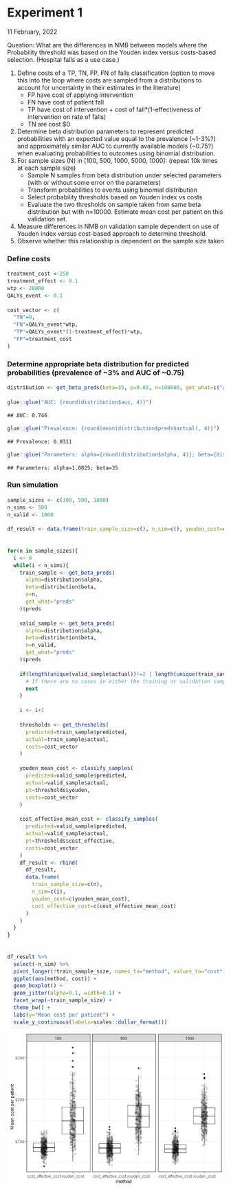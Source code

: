 Experiment 1
================
11 February, 2022

Question: What are the differences in NMB between models where the
Probability threshold was based on the Youden index versus costs-based
selection. (Hospital falls as a use case.)

1.  Define costs of a TP, TN, FP, FN of falls classification (option to
    move this into the loop where costs are sampled from a distributions
    to account for uncertainty in their estimates in the literature)
    -   FP have cost of applying intervention
    -   FN have cost of patient fall
    -   TP have cost of intervention + cost of fall\*(1-effectiveness of
        intervention on rate of falls)
    -   TN are cost $0
2.  Determine beta distribution parameters to represent predicted
    probabilities with an expected value equal to the prevalence
    (\~1-3%?) and approximately similar AUC to currently available
    models (\~0.75?) when evaluating probabilities to outcomes using
    binomial distribution.
3.  For sample sizes (N) in \[100, 500, 1000, 5000, 1000\]: (repeat 10k
    times at each sample size)
    -   Sample N samples from beta distribution under selected
        parameters (with or without some error on the parameters)
    -   Transform probabilities to events using binomial distribution
    -   Select probability thresholds based on Youden index vs costs
    -   Evaluate the two thresholds on sample taken from same beta
        distribution but with n=10000. Estimate mean cost per patient on
        this validation set.
4.  Measure differences in NMB on validation sample dependent on use of
    Youden index versus cost-based approach to determine threshold.
5.  Observe whether this relationship is dependent on the sample size
    taken

### Define costs

``` r
treatment_cost <-250
treatment_effect <- 0.1
wtp <- 28000
QALYs_event <- 0.1

cost_vector <- c(
  "TN"=0, 
  "FN"=QALYs_event*wtp, 
  "TP"=QALYs_event*(1-treatment_effect)*wtp, 
  "FP"=treatment_cost
)
```

### Determine appropriate beta distribution for predicted probabilities (prevalence of \~3% and AUC of \~0.75)

``` r
distribution <- get_beta_preds(beta=35, p=0.03, n=100000, get_what=c("auc", "params", "preds"))

glue::glue("AUC: {round(distribution$auc, 4)}")
```

    ## AUC: 0.746

``` r
glue::glue("Prevalence: {round(mean(distribution$preds$actual), 4)}")
```

    ## Prevalence: 0.0311

``` r
glue::glue("Parameters: alpha={round(distribution$alpha, 4)}; beta={distribution$beta}")
```

    ## Parameters: alpha=1.0825; beta=35

### Run simulation

``` r
sample_sizes <- c(100, 500, 1000)
n_sims <- 500
n_valid <- 1000

df_result <- data.frame(train_sample_size=c(), n_sim=c(), youden_cost=c(), cost_effective_cost=c())


for(n in sample_sizes){
  i <- 0
  while(i < n_sims){
    train_sample <- get_beta_preds(
      alpha=distribution$alpha, 
      beta=distribution$beta, 
      n=n, 
      get_what="preds"
    )$preds
    
    valid_sample <- get_beta_preds(
      alpha=distribution$alpha, 
      beta=distribution$beta, 
      n=n_valid,
      get_what="preds"
    )$preds
    
    if(length(unique(valid_sample$actual))!=2 | length(unique(train_sample$actual))!=2){
      # If there are no cases in either the training or validation sample, then redo sampling.
      next
    }
    
    i <- i+1
    
    thresholds <- get_thresholds(
      predicted=train_sample$predicted, 
      actual=train_sample$actual,
      costs=cost_vector
    )
    
    youden_mean_cost <- classify_samples(
      predicted=valid_sample$predicted,
      actual=valid_sample$actual,
      pt=thresholds$youden,
      costs=cost_vector
    )
    
    cost_effective_mean_cost <- classify_samples(
      predicted=valid_sample$predicted,
      actual=valid_sample$actual,
      pt=thresholds$cost_effective,
      costs=cost_vector
    )
    df_result <- rbind(
      df_result, 
      data.frame(
        train_sample_size=c(n), 
        n_sim=c(i), 
        youden_cost=c(youden_mean_cost), 
        cost_effective_cost=c(cost_effective_mean_cost)
      )
    )
  }
}


df_result %>%
  select(-n_sim) %>%
  pivot_longer(!train_sample_size, names_to="method", values_to="cost") %>%
  ggplot(aes(method, cost)) +
  geom_boxplot() +
  geom_jitter(alpha=0.1, width=0.1) +
  facet_wrap(~train_sample_size) +
  theme_bw() +
  labs(y="Mean cost per patient") +
  scale_y_continuous(labels=scales::dollar_format())
```

![](experiment_1_files/figure-gfm/unnamed-chunk-3-1.png)<!-- -->
